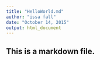 ```yaml
---
title: "HelloWorld.md"
author: "issa fall"
date: "October 14, 2015"
output: html_document
---
```


## This is a markdown file.
